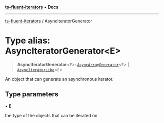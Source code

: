 [**ts-fluent-iterators**](../README.md) • **Docs**

---

[ts-fluent-iterators](../README.md) / AsyncIteratorGenerator

# Type alias: AsyncIteratorGenerator\<E\>

> **AsyncIteratorGenerator**\<`E`\>: [`AsyncArrayGenerator`](../interfaces/AsyncArrayGenerator.md)\<`E`\> \| [`AsyncIteratorLike`](AsyncIteratorLike.md)\<`E`\>

An object that can generate an asynchronous iterator.

## Type parameters

• **E**

the type of the objects that can be iterated on
